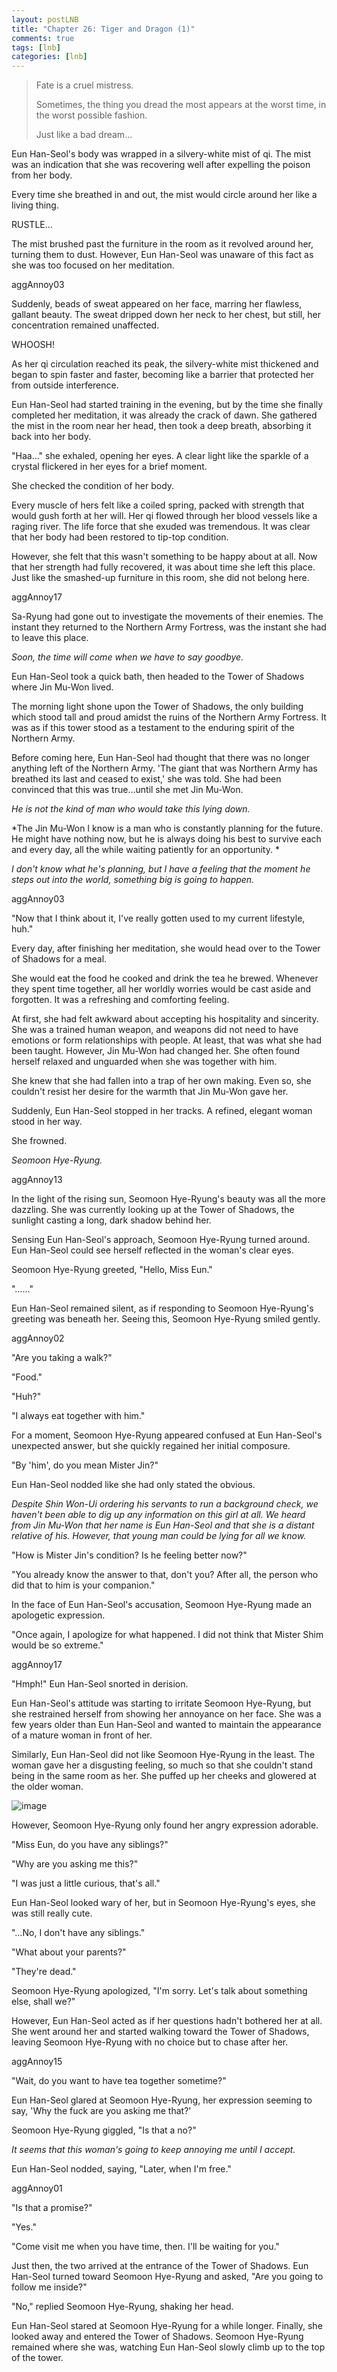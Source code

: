```yaml
---
layout: postLNB
title: "Chapter 26: Tiger and Dragon (1)"
comments: true
tags: [lnb]
categories: [lnb]
---
```


<blockquote>Fate is a cruel mistress.

Sometimes, the thing you dread the most appears at the worst time, in the worst possible fashion.

Just like a bad dream…</blockquote>

Eun Han-Seol's body was wrapped in a silvery-white mist of qi. The mist was an indication that she was recovering well after expelling the poison from her body.

Every time she breathed in and out, the mist would circle around her like a living thing.

RUSTLE…

The mist brushed past the furniture in the room as it revolved around her, turning them to dust. However, Eun Han-Seol was unaware of this fact as she was too focused on her meditation.

aggAnnoy03

Suddenly, beads of sweat appeared on her face, marring her flawless, gallant beauty. The sweat dripped down her neck to her chest, but still, her concentration remained unaffected.

WHOOSH!

As her qi circulation reached its peak, the silvery-white mist thickened and began to spin faster and faster, becoming like a barrier that protected her from outside interference.

Eun Han-Seol had started training in the evening, but by the time she finally completed her meditation, it was already the crack of dawn. She gathered the mist in the room near her head, then took a deep breath, absorbing it back into her body.

"Haa…" she exhaled, opening her eyes. A clear light like the sparkle of a crystal flickered in her eyes for a brief moment.

She checked the condition of her body.

Every muscle of hers felt like a coiled spring, packed with strength that would gush forth at her will. Her qi flowed through her blood vessels like a raging river. The life force that she exuded was tremendous. It was clear that her body had been restored to tip-top condition. 

However, she felt that this wasn't something to be happy about at all. Now that her strength had fully recovered, it was about time she left this place. Just like the smashed-up furniture in this room, she did not belong here.

aggAnnoy17

Sa-Ryung had gone out to investigate the movements of their enemies. The instant they returned to the Northern Army Fortress, was the instant she had to leave this place.

*Soon, the time will come when we have to say goodbye.*

Eun Han-Seol took a quick bath, then headed to the Tower of Shadows where Jin Mu-Won lived.

The morning light shone upon the Tower of Shadows, the only building which stood tall and proud amidst the ruins of the Northern Army Fortress. It was as if this tower stood as a testament to the enduring spirit of the Northern Army. 

Before coming here, Eun Han-Seol had thought that there was no longer anything left of the Northern Army. 'The giant that was Northern Army has breathed its last and ceased to exist,' she was told. She had been convinced that this was true…until she met Jin Mu-Won.

*He is not the kind of man who would take this lying down.*

*The Jin Mu-Won I know is a man who is constantly planning for the future. He might have nothing now, but he is always doing his best to survive each and every day, all the while waiting patiently for an opportunity. *

*I don't know what he's planning, but I have a feeling that the moment he steps out into the world, something big is going to happen.*

aggAnnoy03

"Now that I think about it, I've really gotten used to my current lifestyle, huh."

Every day, after finishing her meditation, she would head over to the Tower of Shadows for a meal.

She would eat the food he cooked and drink the tea he brewed. Whenever they spent time together, all her worldly worries would be cast aside and forgotten. It was a refreshing and comforting feeling.

At first, she had felt awkward about accepting his hospitality and sincerity. She was a trained human weapon, and weapons did not need to have emotions or form relationships with people. At least, that was what she had been taught. However, Jin Mu-Won had changed her. She often found herself relaxed and unguarded when she was together with him.

She knew that she had fallen into a trap of her own making. Even so, she couldn't resist her desire for the warmth that Jin Mu-Won gave her.

Suddenly, Eun Han-Seol stopped in her tracks. A refined, elegant woman stood in her way.

She frowned.

*Seomoon Hye-Ryung.*

aggAnnoy13

In the light of the rising sun, Seomoon Hye-Ryung's beauty was all the more dazzling. She was currently looking up at the Tower of Shadows, the sunlight casting a long, dark shadow behind her.

Sensing Eun Han-Seol's approach, Seomoon Hye-Ryung turned around. Eun Han-Seol could see herself reflected in the woman's clear eyes.

Seomoon Hye-Ryung greeted, "Hello, Miss Eun."

"……"

Eun Han-Seol remained silent, as if responding to Seomoon Hye-Ryung's greeting was beneath her. Seeing this, Seomoon Hye-Ryung smiled gently.

aggAnnoy02

"Are you taking a walk?"

"Food."

"Huh?"

"I always eat together with him."

For a moment, Seomoon Hye-Ryung appeared confused at Eun Han-Seol's unexpected answer, but she quickly regained her initial composure.

"By 'him', do you mean Mister Jin?"

Eun Han-Seol nodded like she had only stated the obvious. 

*Despite Shin Won-Ui ordering his servants to run a background check, we haven't been able to dig up any information on this girl at all. We heard from Jin Mu-Won that her name is Eun Han-Seol and that she is a distant relative of his. However, that young man could be lying for all we know.*

"How is Mister Jin's condition? Is he feeling better now?"

"You already know the answer to that, don't you? After all, the person who did that to him is your companion."

In the face of Eun Han-Seol's accusation, Seomoon Hye-Ryung made an apologetic expression.

"Once again, I apologize for what happened. I did not think that Mister Shim would be so extreme."

aggAnnoy17

"Hmph!" Eun Han-Seol snorted in derision. 

Eun Han-Seol's attitude was starting to irritate Seomoon Hye-Ryung, but she restrained herself from showing her annoyance on her face. She was a few years older than Eun Han-Seol and wanted to maintain the appearance of a mature woman in front of her.

Similarly, Eun Han-Seol did not like Seomoon Hye-Ryung in the least. The woman gave her a disgusting feeling, so much so that she couldn't stand being in the same room as her. She puffed up her cheeks and glowered at the older woman.

![image](/Images/026-insert.jpg)

However, Seomoon Hye-Ryung only found her angry expression adorable.

"Miss Eun, do you have any siblings?"

"Why are you asking me this?"

"I was just a little curious, that's all."

Eun Han-Seol looked wary of her, but in Seomoon Hye-Ryung's eyes, she was still really cute.

"…No, I don't have any siblings."

"What about your parents?"

"They're dead."

Seomoon Hye-Ryung apologized, "I'm sorry. Let's talk about something else, shall we?"

However, Eun Han-Seol acted as if her questions hadn't bothered her at all. She went around her and started walking toward the Tower of Shadows, leaving Seomoon Hye-Ryung with no choice but to chase after her.

aggAnnoy15

"Wait, do you want to have tea together sometime?"

Eun Han-Seol glared at Seomoon Hye-Ryung, her expression seeming to say, 'Why the fuck are you asking me that?'

Seomoon Hye-Ryung giggled, "Is that a no?"

*It seems that this woman's going to keep annoying me until I accept.* 

Eun Han-Seol nodded, saying, "Later, when I'm free."

aggAnnoy01

"Is that a promise?"

"Yes."

"Come visit me when you have time, then. I'll be waiting for you."

Just then, the two arrived at the entrance of the Tower of Shadows. Eun Han-Seol turned toward Seomoon Hye-Ryung and asked, "Are you going to follow me inside?"

"No," replied Seomoon Hye-Ryung, shaking her head.

Eun Han-Seol stared at Seomoon Hye-Ryung for a while longer. Finally, she looked away and entered the Tower of Shadows. Seomoon Hye-Ryung remained where she was, watching Eun Han-Seol slowly climb up to the top of the tower.

